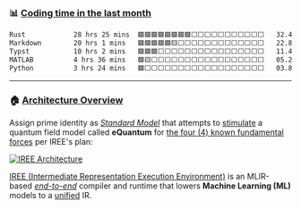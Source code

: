 <!--

Thank you if you like this profile README!

BUT, please DO NOT copy this and create your profile based on it.

You can use it as a reference, and copy a part of it, but DO NOT copy
all of this and create your profile based on it.

It is very common that you forget to change some information and leave
mine in your profile. This has happened too many times.

And, this profile README is auto-updated by GitHub Actions, you can read
[the official documentation](https://docs.github.com/actions) to learn
how to use it.

Only when you know what you are copying should you paste it. So, again,
please DO NOT copy this and create your profile based on it.

What's more, you can find other awesome profile READMEs at
https://github.com/abhisheknaiidu/awesome-github-profile-readme. There
could be a profile README that fits you better than this one.

Wish you a good-looking profile README!

                                   —— ouuan (https://github.com/ouuan)

-->

### :bar_chart: [Coding time in the last month](https://github.com/muety/wakapi)

<!--START_SECTION:waka-->

```txt
Rust            28 hrs 25 mins  🟩🟩🟩🟩🟩🟩🟩🟩⬜⬜⬜⬜⬜⬜⬜⬜⬜⬜⬜   32.47 %
Markdown        20 hrs 1 mins   🟩🟩🟩🟩🟩🟨⬜⬜⬜⬜⬜⬜⬜⬜⬜⬜⬜⬜⬜   22.89 %
Typst           10 hrs 2 mins   🟩🟩🟩⬜⬜⬜⬜⬜⬜⬜⬜⬜⬜⬜⬜⬜⬜⬜⬜   11.47 %
MATLAB          4 hrs 36 mins   🟩🟨⬜⬜⬜⬜⬜⬜⬜⬜⬜⬜⬜⬜⬜⬜⬜⬜⬜   05.25 %
Python          3 hrs 24 mins   🟩⬜⬜⬜⬜⬜⬜⬜⬜⬜⬜⬜⬜⬜⬜⬜⬜⬜⬜   03.88 %
```

<!--END_SECTION:waka-->

---

### 🏠 [Architecture Overview](https://github.com/eq19/eq19/blob/v1/.github/workflows/main.yml)

Assign prime identity as _[Standard Model](https://github.com/flav-io/flavio)_ that attempts to [stimulate](https://github.com/featureform/featureform) a quantum field model called **eQuantum** for [the four (4) known fundamental forces](https://en.wikipedia.org/wiki/Fundamental_interaction) per IREE's plan:

<!-- TODO(scotttodd): switch to <picture> once better supported? https://github.blog/changelog/2022-05-19-specify-theme-context-for-images-in-markdown-beta/ -->

[![IREE Architecture](https://github.com/user-attachments/assets/fdcf5ccd-3f08-454e-8f6c-cad1a8aae35d)](https://github.com/iree-org/iree/tree/main/compiler/src/iree/compiler)

[IREE (Intermediate Representation Execution Environment)](https://iree.dev/) is an MLIR-based _[end-to-end](https://github.com/eq19/eq19.github.io/actions)_ compiler and runtime that lowers **Machine Learning (ML)** models to a [unified](https://github.com/saforem2/l2hmc?tab=readme-ov-file) IR.
